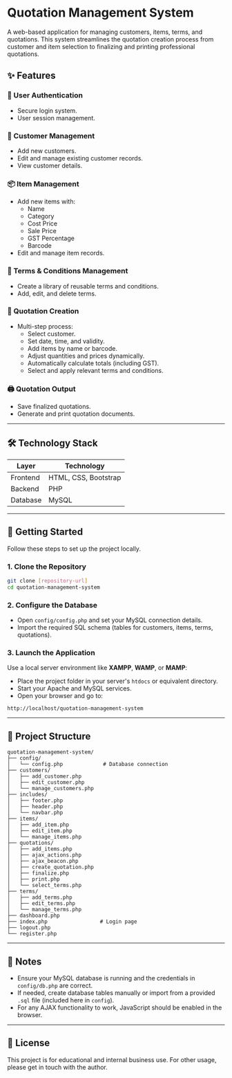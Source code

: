 
# Quotation Management System

A web-based application for managing customers, items, terms, and quotations. This system streamlines the quotation creation process from customer and item selection to finalizing and printing professional quotations.

## ✨ Features

### 🔐 User Authentication
- Secure login system.
- User session management.

### 👥 Customer Management
- Add new customers.
- Edit and manage existing customer records.
- View customer details.

### 📦 Item Management
- Add new items with:
  - Name
  - Category
  - Cost Price
  - Sale Price
  - GST Percentage
  - Barcode
- Edit and manage item records.

### 📄 Terms & Conditions Management
- Create a library of reusable terms and conditions.
- Add, edit, and delete terms.

### 📑 Quotation Creation
- Multi-step process:
  - Select customer.
  - Set date, time, and validity.
  - Add items by name or barcode.
  - Adjust quantities and prices dynamically.
  - Automatically calculate totals (including GST).
  - Select and apply relevant terms and conditions.

### 🖨️ Quotation Output
- Save finalized quotations.
- Generate and print quotation documents.

---

## 🛠️ Technology Stack

| Layer       | Technology         |
|-------------|--------------------|
| Frontend    | HTML, CSS, Bootstrap |
| Backend     | PHP                |
| Database    | MySQL              |

---

## 🚀 Getting Started

Follow these steps to set up the project locally.

### 1. Clone the Repository

```bash
git clone [repository-url]
cd quotation-management-system
````

### 2. Configure the Database

* Open `config/config.php` and set your MySQL connection details.
* Import the required SQL schema (tables for customers, items, terms, quotations).

### 3. Launch the Application

Use a local server environment like **XAMPP**, **WAMP**, or **MAMP**:

* Place the project folder in your server's `htdocs` or equivalent directory.
* Start your Apache and MySQL services.
* Open your browser and go to:

```
http://localhost/quotation-management-system
```

---

## 📁 Project Structure

```
quotation-management-system/
├── config/
│   └── config.php             # Database connection
├── customers/
│   ├── add_customer.php
│   ├── edit_customer.php
│   └── manage_customers.php
├── includes/
│   ├── footer.php
│   ├── header.php
│   └── navbar.php
├── items/
│   ├── add_item.php
│   ├── edit_item.php
│   └── manage_items.php
├── quotations/
│   ├── add_items.php
│   ├── ajax_actions.php
│   ├── ajax_beacon.php
│   ├── create_quotation.php
│   ├── finalize.php
│   ├── print.php
│   └── select_terms.php
├── terms/
│   ├── add_terms.php
│   ├── edit_terms.php
│   └── manage_terms.php
├── dashboard.php
├── index.php                 # Login page
├── logout.php
└── register.php
```

---

## 📌 Notes

* Ensure your MySQL database is running and the credentials in `config/db.php` are correct.
* If needed, create database tables manually or import from a provided `.sql` file (included here in `config`).
* For any AJAX functionality to work, JavaScript should be enabled in the browser.

---

## 📃 License

This project is for educational and internal business use. For other usage, please get in touch with the author.
